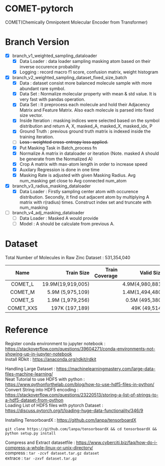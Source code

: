 # COMET-pytorch
COMET(Chemically Omnipotent Molecular Encoder from Transformer)

# Branch Version  
- [X] branch_v1_weighted_sampling_dataloader
    - [X] Data Loader : data loader sampling masking atom based on their inverse occurence probability  
    - [X] Logging : record macro f1 score, confusion matrix, weight histogram  
    
- [X] branch_v2_weighted_sampling_dataset_fixed_size_batch     
    - [X] Data : dataset consist more balanced molecule sample with more abundant rare symbol.  
    - [X] Data Set : Normalize molecular property with mean & std value. It is very fast with pandas operation.    
    - [X] Data Set : It preprocess each molecule and hold their Adjacency Matrix and Feature Matrix. Also each molecule is parsed into fixed size vector.    
    - [X] Inside Iteration : masking indices were selected based on the symbol distribution and return A, X, masked_A, masked_X, masked_idx, P  
    - [X] Ground Truth : previous ground truth matrix is indexed inside the training iteration.  
    - [ ] ~~Loss : weighted cross-entropy loss applied.~~  
    - [X] Put Masking Task in Batch_process fn
    - [X] Normalize A matrix in dataloader or iteration (Note. masked A should be generate from the Normalized A)
    - [X] Crop A matrix with max-atom length in order to increase speed
    - [X] Auxilary Regression is done in one time
    - [X] Masking Rate is adjusted with given Masking Radius. Avg num_masking get close to Avg connected num_atom
     
- [X] branch_v3_radius_masking_dataloader  
    - [X] Data Loader : Firstly sampling center atom with occurence distribution. Secondly, it find out adjacent atom by multiplying A matrix with r(radius) times. Construct index set and truncate with num_masking  
    
- [ ] branch_v4_adj_masking_dataloader  
    - [ ] Data Loader : Masked A would provide  
    - [ ] Model : A should be calculate from previous A.   
    
# Dataset  
Total Number of Molecules in Raw Zinc Dataset : 531,354,040

|    Name   |        Train Size | Train Coverage |      Valid Size | Valid Coverage | Sampling Rate |
|:---------:|------------------:|---------------:|----------------:|---------------:|--------------:|
|  COMET_L  | 19.9M(19,919,005) |                | 4.9M(4,980,881) |                |          4.7% |
|  COMET_M  |  5.9M (5,975,109) |                | 1.4M(1,494,480) |                |          1.4% |
|  COMET_S  |  1.9M (1,979,256) |                | 0.5M  (495,380) |                |         0.47% |
| COMET_XXS |  197K   (197,189) |                |  49K   (49,514) |                |        0.047% |

# Reference  
Register conda environment to jupyter notebook : https://stackoverflow.com/questions/39604271/conda-environments-not-showing-up-in-jupyter-notebook  
Install RDkit : https://anaconda.org/rdkit/rdkit  

Handling Large Dataset : https://machinelearningmastery.com/large-data-files-machine-learning/  
Neat Tutorial to use HDF5 with python : https://www.pythonforthelab.com/blog/how-to-use-hdf5-files-in-python/  
Convert String into HDF5 encoding : https://stackoverflow.com/questions/23220513/storing-a-list-of-strings-to-a-hdf5-dataset-from-python  
Loading List of HDF5 files with pytorch Dataset : https://discuss.pytorch.org/t/loading-huge-data-functionality/346/9   

Installing TensorboardX : https://github.com/lanpa/tensorboardX  
```
git clone https://github.com/lanpa/tensorboardX && cd tensorboardX && python setup.py install
```  

Compress and Extract datasetfile : https://www.cyberciti.biz/faq/how-do-i-compress-a-whole-linux-or-unix-directory/  
compress : ```tar -zcvf dataset.tar.gz dataset```  
extrace : ```tar -zxvf dataset.tar.gz```  

